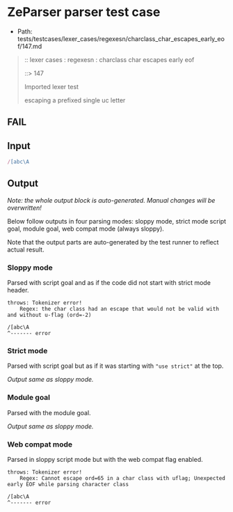 # ZeParser parser test case

- Path: tests/testcases/lexer_cases/regexesn/charclass_char_escapes_early_eof/147.md

> :: lexer cases : regexesn : charclass char escapes early eof
>
> ::> 147
>
> Imported lexer test
>
> escaping a prefixed single uc letter

## FAIL

## Input

`````js
/[abc\A
`````

## Output

_Note: the whole output block is auto-generated. Manual changes will be overwritten!_

Below follow outputs in four parsing modes: sloppy mode, strict mode script goal, module goal, web compat mode (always sloppy).

Note that the output parts are auto-generated by the test runner to reflect actual result.

### Sloppy mode

Parsed with script goal and as if the code did not start with strict mode header.

`````
throws: Tokenizer error!
    Regex: the char class had an escape that would not be valid with and without u-flag (ord=-2)

/[abc\A
^------- error
`````

### Strict mode

Parsed with script goal but as if it was starting with `"use strict"` at the top.

_Output same as sloppy mode._

### Module goal

Parsed with the module goal.

_Output same as sloppy mode._

### Web compat mode

Parsed in sloppy script mode but with the web compat flag enabled.

`````
throws: Tokenizer error!
    Regex: Cannot escape ord=65 in a char class with uflag; Unexpected early EOF while parsing character class

/[abc\A
^------- error
`````

